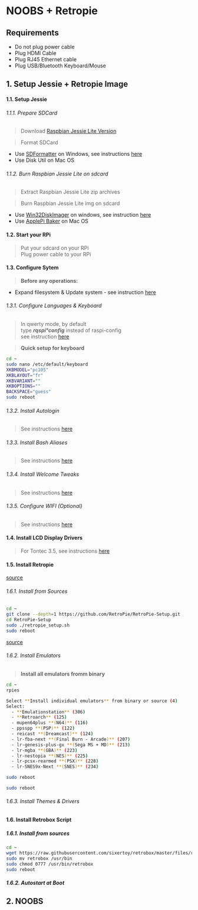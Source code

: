 # NOOBS + Retropie

## Requirements

- Do not plug power cable
- Plug HDMI Cable
- Plug RJ45 Ethernet cable
- Plug USB/Bluetooth Keyboard/Mouse

## 1. Setup Jessie + Retropie Image

#### 1.1. Setup Jessie

###### 1.1.1. Prepare SDCard

> Download [Raspbian Jessie Lite Version](https://www.raspberrypi.org/downloads/raspbian/)

> Format SDCard
  - Use [SDFormatter](https://www.sdcard.org/downloads/formatter_4/eula_windows/index.html) on Windows, see instructions [here](./softwares/sdformatter.md)
  - Use Disk Util on Mac OS

###### 1.1.2. Burn Raspbian Jessie Lite on sdcard

> Extract Raspbian Jessie Lite zip archives<br>

> Burn Raspbian Jessie Lite img on sdcard
  - Use [Win32DiskImager](http://sourceforge.net/projects/win32diskimager/) on windows, see instruction [here](./softwares/win32diskimager.md)
  - Use [ApplePi Baker](http://www.tweaking4all.com/hardware/raspberry-pi/macosx-apple-pi-baker/) on Mac OS

#### 1.2. Start your RPi

> Put your sdcard on your RPi<br>
> Plug power cable to your RPi<br>

#### 1.3. Configure Sytem

> **Before any operations:**<br>
- Expand filesystem & Update system - see instruction [here](./tips/update_system.md)

###### 1.3.1. Configure Languages & Keyboard

> In qwerty mode, by default<br>
> type ***rqspi°config*** instead of raspi-config<br>
> see instruction [here](./tips/locales.md)

> **Quick setup for keyboard**

```bash
cd ~
sudo nano /etc/default/keyboard
XKBMODEL="pc105"
XKBLAYOUT="fr"
XKBVARIANT=""
XKBOPTIONS=""
BACKSPACE="guess"
sudo reboot
```

###### 1.3.2. Install Autologin

> See instructions [here](./tips/autologin.md#rasbian-jessie)

###### 1.3.3. Install Bash Aliases

> See instructions [here](./tips/aliases.md)

###### 1.3.4. Install Welcome Tweaks

> See instructions [here](./tips/welcome_tweaks.md)

###### 1.3.5. Configure WIFI (Optional)

> See instructions [here](./tips/wifi.md#Setup)

#### 1.4. Install LCD Display Drivers

> For Tontec 3.5, see instructions [here](./displays/tontec35.md)

#### 1.5. Install Retropie

[source](https://github.com/RetroPie/RetroPie-Setup/wiki/First-Installation)

###### 1.6.1. Install from Sources

```bash
cd ~
git clone --depth=1 https://github.com/RetroPie/RetroPie-Setup.git
cd RetroPie-Setup
sudo ./retropie_setup.sh
sudo reboot
```

[source](https://github.com/RetroPie/RetroPie-Setup#general-usage)

###### 1.6.2. Install Emulators

> **Install all emulators fromm binary**<br>

```bash
cd ~
rpies
```

```bash
Select **Install individual emulators** from binary or source (4)
Select:
  - **Emulationstation** (306)
  - **Retroarch** (125)
  - mupen64plus **(N64)** (116)
  - ppsspp **(PSP)** (122)
  - reicast **(Dreamcast)** (124)
  - lr-fba-next **(Final Burn - Arcade)** (207)
  - lr-genesis-plus-gx **(Sega MS + MD)** (213)
  - lr-mgba **(GBA)** (223)
  - lr-nestopia **(NES)** (225)
  - lr-pcsx-rearmed **(PSX)** (228)
  - lr-SNES9x-Next **(SNES)** (234)
```

```bash
sudo reboot
````

```bash
sudo reboot
```

###### 1.6.3. Install Themes & Drivers

#### 1.6. Install Retrobox Script

##### 1.6.1. Install from sources

```bash
cd ~
wget https://raw.githubusercontent.com/sixertoy/retrobox/master/files/retrobox
sudo mv retrobox /usr/bin
sudo chmod 0777 /usr/bin/retrobox
sudo reboot
```

##### 1.6.2. Autostart at Boot

## 2. NOOBS




